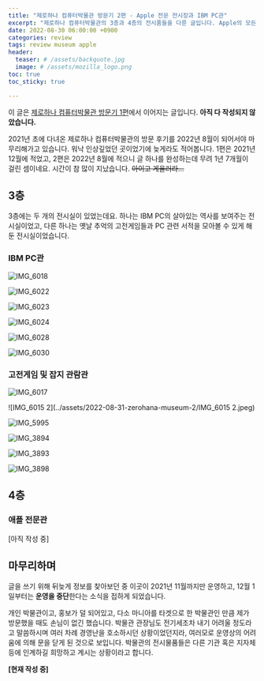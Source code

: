```yaml
---
title: "제로하나 컴퓨터박물관 방문기 2편 - Apple 전문 전시장과 IBM PC관"
excerpt: "제로하나 컴퓨터박물관의 3층과 4층의 전시품들을 다룬 글입니다. Apple의 모든 올드맥들이 전시되어 있었고, IBM PC의 살아있는 역사 또한 전시되어 있었습니다."
date: 2022-08-30 06:00:00 +0900
categories: review
tags: review museum apple
header:
  teaser: # /assets/backquote.jpg
  image: # /assets/mozilla_logo.png 
toc: true  
toc_sticky: true 

---
```




이 글은 [제로하나 컴퓨터박물관 방문기 1편](/review/zerohana-museum/)에서 이어지는 글입니다. **아직 다 작성되지 않았습니다.**

2021년 초에 다녀온 제로하나 컴퓨터박물관의 방문 후기를 2022년 8월이 되어서야 마무리해가고 있습니다. 워낙 인상깊었던 곳이었기에 늦게라도 적어봅니다. 1편은 2021년 12월에 적었고, 2편은 2022년 8월에 적으니 글 하나를 완성하는데 무려 1년 7개월이 걸린 셈이네요. 시간이 참 많이 지났습니다. <Del>아이고 게을러라...</del>

## 3층

3층에는 두 개의 전시실이 있었는데요. 하나는 IBM PC의 살아있는 역사를 보여주는 전시실이었고, 다른 하나는 옛날 추억의 고전게임들과 PC 관련 서적을 모아볼 수 있게 해 둔 전시실이었습니다.

### IBM PC관

![IMG_6018](../assets/2022-08-31-zerohana-museum-2/IMG_6018.jpeg)



![IMG_6022](../assets/2022-08-31-zerohana-museum-2/IMG_6022.jpeg)



![IMG_6023](../assets/2022-08-31-zerohana-museum-2/IMG_6023.jpeg)

![IMG_6024](../assets/2022-08-31-zerohana-museum-2/IMG_6024.jpeg)



![IMG_6028](../assets/2022-08-31-zerohana-museum-2/IMG_6028.jpeg)

![IMG_6030](../assets/2022-08-31-zerohana-museum-2/IMG_6030.jpeg)

### 고전게임 및 잡지 관람관

![IMG_6017](../assets/2022-08-31-zerohana-museum-2/IMG_6017.jpeg)

![IMG_6015 2](../assets/2022-08-31-zerohana-museum-2/IMG_6015 2.jpeg)

![IMG_5995](../assets/2022-08-31-zerohana-museum-2/IMG_5995.jpeg)

![IMG_3894](../assets/2022-08-31-zerohana-museum-2/IMG_3894.jpeg)

![IMG_3893](../assets/2022-08-31-zerohana-museum-2/IMG_3893.jpeg)

![IMG_3898](../assets/2022-08-31-zerohana-museum-2/IMG_3898.jpeg)





## 4층



### 애플 전문관



[아직 작성 중]



## 마무리하며

 글을 쓰기 위해 뒤늦게 정보를 찾아보던 중 이곳이 2021년 11월까지만 운영하고, 12월 1일부터는 **운영을 중단**한다는 소식을 접하게 되었습니다.

개인 박물관이고, 홍보가 덜 되어있고, 다소 마니아를 타겟으로 한 박물관인 만큼 제가 방문했을 때도 손님이 없긴 했습니다. 박물관 관장님도 전기세조차 내기 어려울 정도라고 말씀하시며 여러 차례 경영난을 호소하시던 상황이었던지라, 여러모로 운영상의 어려움에 의해 문을 닫게 된 것으로 보입니다. 박물관의 전시물품들은 다른 기관 혹은 지자체 등에 인계하길 희망하고 계시는 상황이라고 합니다.



**[현재 작성 중]**

